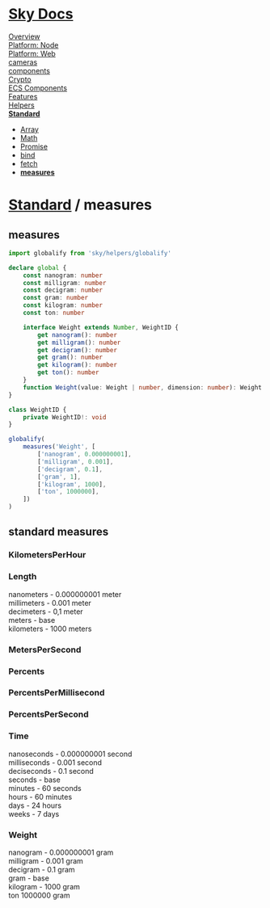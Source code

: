 <!--- This measures was auto-generated using "npx sky readme" --> 

# [Sky Docs](/README.md)

[Overview](..%2F..%2Fdocs%2Foverview%2FOverview.md)   
[Platform: Node](..%2F..%2F%40node%2FPlatform%3A%20Node.md)   
[Platform: Web](..%2F..%2F%40web%2FPlatform%3A%20Web.md)   
[cameras](..%2F..%2Fcameras%2Fcameras.md)   
[components](..%2F..%2Fcomponents%2Fcomponents.md)   
[Crypto](..%2F..%2Fcrypto%2FCrypto.md)   
[ECS Components](..%2F..%2Fecs-components%2FECS%20Components.md)   
[Features](..%2F..%2Ffeatures%2FFeatures.md)   
[Helpers](..%2F..%2Fhelpers%2FHelpers.md)   
**[Standard](..%2F..%2Fstandard%2FStandard.md)**   
* [Array](..%2F..%2Fstandard%2FArray%2FArray.md)
* [Math](..%2F..%2Fstandard%2FMath%2FMath.md)
* [Promise](..%2F..%2Fstandard%2FPromise%2FPromise.md)
* [bind](..%2F..%2Fstandard%2Fbind%2Fbind.md)
* [fetch](..%2F..%2Fstandard%2Ffetch%2Ffetch.md)
* **[measures](..%2F..%2Fstandard%2Fmeasures%2Fmeasures.md)**
  
# [Standard](..%2F..%2Fstandard%2FStandard.md) / measures

## measures

```typescript
import globalify from 'sky/helpers/globalify'

declare global {
    const nanogram: number
    const milligram: number
    const decigram: number
    const gram: number
    const kilogram: number
    const ton: number

    interface Weight extends Number, WeightID {
        get nanogram(): number
        get milligram(): number
        get decigram(): number
        get gram(): number
        get kilogram(): number
        get ton(): number
    }
    function Weight(value: Weight | number, dimension: number): Weight
}

class WeightID {
    private WeightID!: void
}

globalify(
    measures('Weight', [
        ['nanogram', 0.000000001],
        ['milligram', 0.001],
        ['decigram', 0.1],
        ['gram', 1],
        ['kilogram', 1000],
        ['ton', 1000000],
    ])
)

```

## standard measures

### KilometersPerHour

### Length

nanometers - 0.000000001 meter   
millimeters - 0.001 meter   
decimeters - 0,1 meter   
meters - base  
kilometers - 1000 meters

### MetersPerSecond

### Percents

### PercentsPerMillisecond

### PercentsPerSecond

### Time

nanoseconds - 0.000000001 second   
milliseconds - 0.001 second   
deciseconds - 0.1 second   
seconds - base   
minutes - 60 seconds   
hours - 60 minutes   
days - 24 hours   
weeks - 7 days

### Weight

nanogram - 0.000000001 gram   
milligram - 0.001 gram   
decigram - 0.1 gram   
gram - base   
kilogram - 1000 gram   
ton 1000000 gram